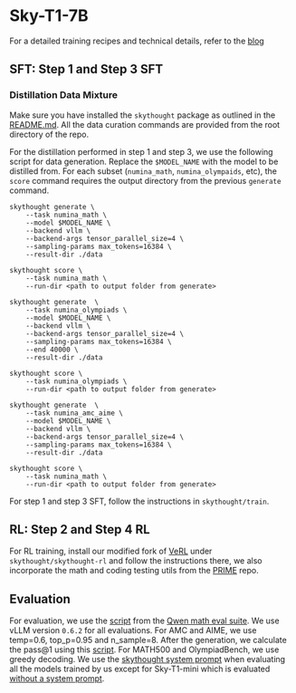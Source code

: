 # Sky-T1-7B
For a detailed training recipes and technical details, refer to the [blog](https://novasky-ai.github.io/posts/sky-t1-7b/)

## SFT: Step 1 and Step 3 SFT
### Distillation Data Mixture
Make sure you have installed the `skythought` package as outlined in the [README.md](/README.md#usage). All the data curation commands are provided from the root directory of the repo.

For the distillation performed in step 1 and step 3, we use the following script for data generation. Replace the `$MODEL_NAME` with the model to be distilled from.
For each subset (`numina_math`, `numina_olympaids`, etc), the `score` command requires the output directory from the previous `generate` command. 

```shell
skythought generate \
    --task numina_math \
    --model $MODEL_NAME \
    --backend vllm \
    --backend-args tensor_parallel_size=4 \
    --sampling-params max_tokens=16384 \
    --result-dir ./data

skythought score \
    --task numina_math \
    --run-dir <path to output folder from generate>
```

```shell
skythought generate  \
    --task numina_olympiads \
    --model $MODEL_NAME \
    --backend vllm \
    --backend-args tensor_parallel_size=4 \
    --sampling-params max_tokens=16384 \
    --end 40000 \
    --result-dir ./data 

skythought score \
    --task numina_olympiads \
    --run-dir <path to output folder from generate>
```

```shell
skythought generate  \
    --task numina_amc_aime \
    --model $MODEL_NAME \
    --backend vllm \
    --backend-args tensor_parallel_size=4 \
    --sampling-params max_tokens=16384 \
    --result-dir ./data 

skythought score \
    --task numina_math \
    --run-dir <path to output folder from generate>
```

For step 1 and step 3 SFT, follow the instructions in `skythought/train`.

## RL: Step 2 and Step 4 RL
For RL training, install our modified fork of [VeRL](https://github.com/volcengine/verl) under `skythought/skythought-rl` and follow the instructions there, we also incorporate the math and coding testing utils from the [PRIME](https://github.com/PRIME-RL/PRIME) repo.

## Evaluation
For evaluation, we use the [script](https://github.com/QwenLM/Qwen2.5-Math/blob/main/evaluation/sh/eval.sh) from the [Qwen math eval suite](https://github.com/QwenLM/Qwen2.5-Math/tree/main/evaluation). We use vLLM version `0.6.2` for all evaluations. For AMC and AIME, we use temp=0.6, top_p=0.95 and n_sample=8. After the generation, we calculate the pass@1 using this [script](https://github.com/NovaSky-AI/SkyThought/tree/main/scripts/qwen_eval_bon.py). For MATH500 and OlympiadBench, we use greedy decoding. We use the [skythought system prompt](https://github.com/NovaSky-AI/SkyThought/blob/main/skythought/evals/models/model_configs.yaml) when evaluating all the models trained by us except for Sky-T1-mini which is evaluated [without a system prompt](https://huggingface.co/deepseek-ai/DeepSeek-R1-Distill-Qwen-7B#usage-recommendations).
